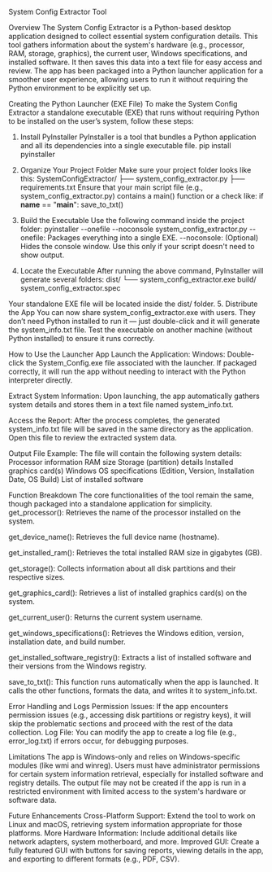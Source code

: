 System Config Extractor Tool 

Overview
The System Config Extractor is a Python-based desktop application designed to collect essential system configuration details. This tool gathers information about the system's hardware (e.g., processor, RAM, storage, graphics), the current user, Windows specifications, and installed software. It then saves this data into a text file for easy access and review.
The app has been packaged into a Python launcher application for a smoother user experience, allowing users to run it without requiring the Python environment to be explicitly set up.

Creating the Python Launcher (EXE File)
To make the System Config Extractor a standalone executable (EXE) that runs without requiring Python to be installed on the user’s system, follow these steps:
1. Install PyInstaller
PyInstaller is a tool that bundles a Python application and all its dependencies into a single executable file.
pip install pyinstaller
2. Organize Your Project Folder
Make sure your project folder looks like this:
SystemConfigExtractor/
├── system_config_extractor.py
├── requirements.txt
Ensure that your main script file (e.g., system_config_extractor.py) contains a main() function or a check like:
if __name__ == "__main__":
    save_to_txt()
   
4. Build the Executable
Use the following command inside the project folder:
pyinstaller --onefile --noconsole system_config_extractor.py
--onefile: Packages everything into a single EXE.
--noconsole: (Optional) Hides the console window. Use this only if your script doesn't need to show output.

5. Locate the Executable
After running the above command, PyInstaller will generate several folders:
dist/
└── system_config_extractor.exe
build/
system_config_extractor.spec

Your standalone EXE file will be located inside the dist/ folder.
5. Distribute the App
You can now share system_config_extractor.exe with users. They don’t need Python installed to run it — just double-click and it will generate the system_info.txt file.
Test the executable on another machine (without Python installed) to ensure it runs correctly.

How to Use the Launcher App
Launch the Application:
Windows: Double-click the System_Config.exe file associated with the launcher. If packaged correctly, it will run the app without needing to interact with the Python interpreter directly.

Extract System Information:
Upon launching, the app automatically gathers system details and stores them in a text file named system_info.txt.

Access the Report:
After the process completes, the generated system_info.txt file will be saved in the same directory as the application. Open this file to review the extracted system data.

Output File Example:
 The file will contain the following system details:
Processor information
RAM size
Storage (partition) details
Installed graphics card(s)
Windows OS specifications (Edition, Version, Installation Date, OS Build)
List of installed software

Function Breakdown
The core functionalities of the tool remain the same, though packaged into a standalone application for simplicity.
get_processor():
Retrieves the name of the processor installed on the system.

get_device_name():
Retrieves the full device name (hostname).

get_installed_ram():
Retrieves the total installed RAM size in gigabytes (GB).

get_storage():
Collects information about all disk partitions and their respective sizes.

get_graphics_card():
Retrieves a list of installed graphics card(s) on the system.

get_current_user():
Returns the current system username.

get_windows_specifications():
Retrieves the Windows edition, version, installation date, and build number.

get_installed_software_registry():
Extracts a list of installed software and their versions from the Windows registry.

save_to_txt():
This function runs automatically when the app is launched. It calls the other functions, formats the data, and writes it to system_info.txt.

Error Handling and Logs
Permission Issues: If the app encounters permission issues (e.g., accessing disk partitions or registry keys), it will skip the problematic sections and proceed with the rest of the data collection.
Log File: You can modify the app to create a log file (e.g., error_log.txt) if errors occur, for debugging purposes.

Limitations
The app is Windows-only and relies on Windows-specific modules (like wmi and winreg).
Users must have administrator permissions for certain system information retrieval, especially for installed software and registry details.
The output file may not be created if the app is run in a restricted environment with limited access to the system's hardware or software data.

Future Enhancements
Cross-Platform Support: Extend the tool to work on Linux and macOS, retrieving system information appropriate for those platforms.
More Hardware Information: Include additional details like network adapters, system motherboard, and more.
Improved GUI: Create a fully featured GUI with buttons for saving reports, viewing details in the app, and exporting to different formats (e.g., PDF, CSV).



